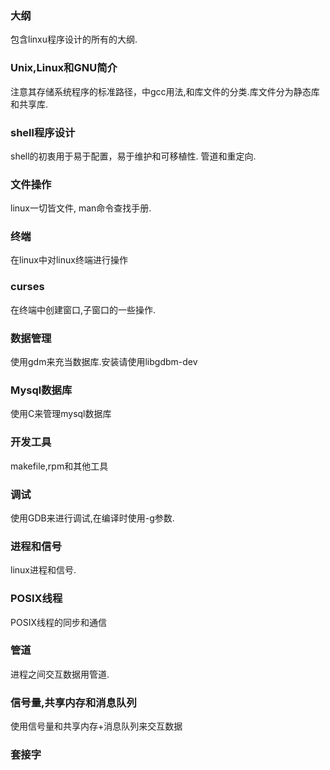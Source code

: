 ### 大纲
包含linxu程序设计的所有的大纲.
### Unix,Linux和GNU简介
注意其存储系统程序的标准路径，中gcc用法,和库文件的分类.库文件分为静态库和共享库.
### shell程序设计
shell的初衷用于易于配置，易于维护和可移植性.
管道和重定向.
### 文件操作
linux一切皆文件, man命令查找手册.
### 终端
在linux中对linux终端进行操作
### curses
在终端中创建窗口,子窗口的一些操作.
### 数据管理
使用gdm来充当数据库.安装请使用libgdbm-dev
### Mysql数据库
使用C来管理mysql数据库
### 开发工具
makefile,rpm和其他工具
### 调试
使用GDB来进行调试,在编译时使用-g参数.
### 进程和信号
linux进程和信号.
### POSIX线程
POSIX线程的同步和通信
### 管道
进程之间交互数据用管道.
### 信号量,共享内存和消息队列
使用信号量和共享内存+消息队列来交互数据
### 套接字
